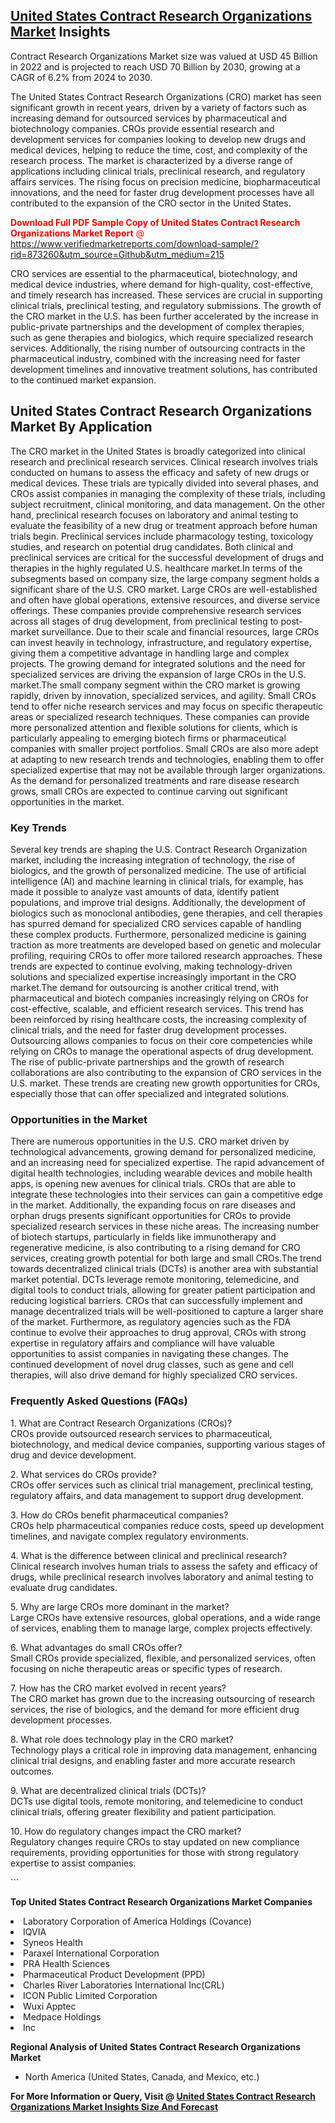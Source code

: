 <h2><a href="https://www.verifiedmarketreports.com/download-sample/?rid=873260&amp;utm_source=Github&amp;utm_medium=215" target="_blank">United States Contract Research Organizations Market</a> Insights</h2><p>Contract Research Organizations Market size was valued at USD 45 Billion in 2022 and is projected to reach USD 70 Billion by 2030, growing at a CAGR of 6.2% from 2024 to 2030.</p><p><p>The United States Contract Research Organizations (CRO) market has seen significant growth in recent years, driven by a variety of factors such as increasing demand for outsourced services by pharmaceutical and biotechnology companies. CROs provide essential research and development services for companies looking to develop new drugs and medical devices, helping to reduce the time, cost, and complexity of the research process. The market is characterized by a diverse range of applications including clinical trials, preclinical research, and regulatory affairs services. The rising focus on precision medicine, biopharmaceutical innovations, and the need for faster drug development processes have all contributed to the expansion of the CRO sector in the United States. <p><span class=""><span style="color: #ff0000;"><strong>Download Full PDF Sample Copy of United States Contract Research Organizations Market Report</strong> @ </span><a href="https://www.verifiedmarketreports.com/download-sample/?rid=873260&amp;utm_source=Github&amp;utm_medium=215" target="_blank">https://www.verifiedmarketreports.com/download-sample/?rid=873260&amp;utm_source=Github&amp;utm_medium=215</a></span></p>CRO services are essential to the pharmaceutical, biotechnology, and medical device industries, where demand for high-quality, cost-effective, and timely research has increased. These services are crucial in supporting clinical trials, preclinical testing, and regulatory submissions. The growth of the CRO market in the U.S. has been further accelerated by the increase in public-private partnerships and the development of complex therapies, such as gene therapies and biologics, which require specialized research services. Additionally, the rising number of outsourcing contracts in the pharmaceutical industry, combined with the increasing need for faster development timelines and innovative treatment solutions, has contributed to the continued market expansion.<h2>United States Contract Research Organizations Market By Application</h2>The CRO market in the United States is broadly categorized into clinical research and preclinical research services. Clinical research involves trials conducted on humans to assess the efficacy and safety of new drugs or medical devices. These trials are typically divided into several phases, and CROs assist companies in managing the complexity of these trials, including subject recruitment, clinical monitoring, and data management. On the other hand, preclinical research focuses on laboratory and animal testing to evaluate the feasibility of a new drug or treatment approach before human trials begin. Preclinical services include pharmacology testing, toxicology studies, and research on potential drug candidates. Both clinical and preclinical services are critical for the successful development of drugs and therapies in the highly regulated U.S. healthcare market.In terms of the subsegments based on company size, the large company segment holds a significant share of the U.S. CRO market. Large CROs are well-established and often have global operations, extensive resources, and diverse service offerings. These companies provide comprehensive research services across all stages of drug development, from preclinical testing to post-market surveillance. Due to their scale and financial resources, large CROs can invest heavily in technology, infrastructure, and regulatory expertise, giving them a competitive advantage in handling large and complex projects. The growing demand for integrated solutions and the need for specialized services are driving the expansion of large CROs in the U.S. market.The small company segment within the CRO market is growing rapidly, driven by innovation, specialized services, and agility. Small CROs tend to offer niche research services and may focus on specific therapeutic areas or specialized research techniques. These companies can provide more personalized attention and flexible solutions for clients, which is particularly appealing to emerging biotech firms or pharmaceutical companies with smaller project portfolios. Small CROs are also more adept at adapting to new research trends and technologies, enabling them to offer specialized expertise that may not be available through larger organizations. As the demand for personalized treatments and rare disease research grows, small CROs are expected to continue carving out significant opportunities in the market.<h3>Key Trends</h3>Several key trends are shaping the U.S. Contract Research Organization market, including the increasing integration of technology, the rise of biologics, and the growth of personalized medicine. The use of artificial intelligence (AI) and machine learning in clinical trials, for example, has made it possible to analyze vast amounts of data, identify patient populations, and improve trial designs. Additionally, the development of biologics such as monoclonal antibodies, gene therapies, and cell therapies has spurred demand for specialized CRO services capable of handling these complex products. Furthermore, personalized medicine is gaining traction as more treatments are developed based on genetic and molecular profiling, requiring CROs to offer more tailored research approaches. These trends are expected to continue evolving, making technology-driven solutions and specialized expertise increasingly important in the CRO market.The demand for outsourcing is another critical trend, with pharmaceutical and biotech companies increasingly relying on CROs for cost-effective, scalable, and efficient research services. This trend has been reinforced by rising healthcare costs, the increasing complexity of clinical trials, and the need for faster drug development processes. Outsourcing allows companies to focus on their core competencies while relying on CROs to manage the operational aspects of drug development. The rise of public-private partnerships and the growth of research collaborations are also contributing to the expansion of CRO services in the U.S. market. These trends are creating new growth opportunities for CROs, especially those that can offer specialized and integrated solutions.<h3>Opportunities in the Market</h3>There are numerous opportunities in the U.S. CRO market driven by technological advancements, growing demand for personalized medicine, and an increasing need for specialized expertise. The rapid advancement of digital health technologies, including wearable devices and mobile health apps, is opening new avenues for clinical trials. CROs that are able to integrate these technologies into their services can gain a competitive edge in the market. Additionally, the expanding focus on rare diseases and orphan drugs presents significant opportunities for CROs to provide specialized research services in these niche areas. The increasing number of biotech startups, particularly in fields like immunotherapy and regenerative medicine, is also contributing to a rising demand for CRO services, creating growth potential for both large and small CROs.The trend towards decentralized clinical trials (DCTs) is another area with substantial market potential. DCTs leverage remote monitoring, telemedicine, and digital tools to conduct trials, allowing for greater patient participation and reducing logistical barriers. CROs that can successfully implement and manage decentralized trials will be well-positioned to capture a larger share of the market. Furthermore, as regulatory agencies such as the FDA continue to evolve their approaches to drug approval, CROs with strong expertise in regulatory affairs and compliance will have valuable opportunities to assist companies in navigating these changes. The continued development of novel drug classes, such as gene and cell therapies, will also drive demand for highly specialized CRO services.<h3>Frequently Asked Questions (FAQs)</h3><p>1. What are Contract Research Organizations (CROs)?<br>CROs provide outsourced research services to pharmaceutical, biotechnology, and medical device companies, supporting various stages of drug and device development.</p><p>2. What services do CROs provide?<br>CROs offer services such as clinical trial management, preclinical testing, regulatory affairs, and data management to support drug development.</p><p>3. How do CROs benefit pharmaceutical companies?<br>CROs help pharmaceutical companies reduce costs, speed up development timelines, and navigate complex regulatory environments.</p><p>4. What is the difference between clinical and preclinical research?<br>Clinical research involves human trials to assess the safety and efficacy of drugs, while preclinical research involves laboratory and animal testing to evaluate drug candidates.</p><p>5. Why are large CROs more dominant in the market?<br>Large CROs have extensive resources, global operations, and a wide range of services, enabling them to manage large, complex projects effectively.</p><p>6. What advantages do small CROs offer?<br>Small CROs provide specialized, flexible, and personalized services, often focusing on niche therapeutic areas or specific types of research.</p><p>7. How has the CRO market evolved in recent years?<br>The CRO market has grown due to the increasing outsourcing of research services, the rise of biologics, and the demand for more efficient drug development processes.</p><p>8. What role does technology play in the CRO market?<br>Technology plays a critical role in improving data management, enhancing clinical trial designs, and enabling faster and more accurate research outcomes.</p><p>9. What are decentralized clinical trials (DCTs)?<br>DCTs use digital tools, remote monitoring, and telemedicine to conduct clinical trials, offering greater flexibility and patient participation.</p><p>10. How do regulatory changes impact the CRO market?<br>Regulatory changes require CROs to stay updated on new compliance requirements, providing opportunities for those with strong regulatory expertise to assist companies.</p>```</p><p><strong>Top United States Contract Research Organizations Market Companies</strong></p><div data-test-id=""><p><li>Laboratory Corporation of America Holdings (Covance)</li><li> IQVIA</li><li> Syneos Health</li><li> Paraxel International Corporation</li><li> PRA Health Sciences</li><li> Pharmaceutical Product Development (PPD)</li><li> Charles River Laboratories International Inc(CRL)</li><li> ICON Public Limited Corporation</li><li> Wuxi Apptec</li><li> Medpace Holdings</li><li> Inc</li></p><div><strong>Regional Analysis of&nbsp;United States Contract Research Organizations Market</strong></div><ul><li dir="ltr"><p dir="ltr">North America&nbsp;(United States, Canada, and Mexico, etc.)</p></li></ul><p><strong>For More Information or Query, Visit @&nbsp;</strong><strong><a href="https://www.verifiedmarketreports.com/product/contract-research-organizations-market/?utm_source=Github&amp;utm_medium=215" target="_blank">United States Contract Research Organizations Market Insights Size And Forecast</a></strong></p></div>
